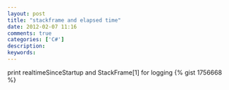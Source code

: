 ```yaml
---
layout: post
title: "stackframe and elapsed time"
date: 2012-02-07 11:16
comments: true
categories: ['C#']
description: 
keywords: 
---
```


print realtimeSinceStartup and StackFrame[1] for logging
{% gist 1756668 %}


